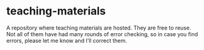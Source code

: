 # teaching-materials
A repository where teaching materials are hosted. They are free to reuse. Not all of them have had many rounds of error checking, so in case you find errors, please let me know and I'll correct them.
